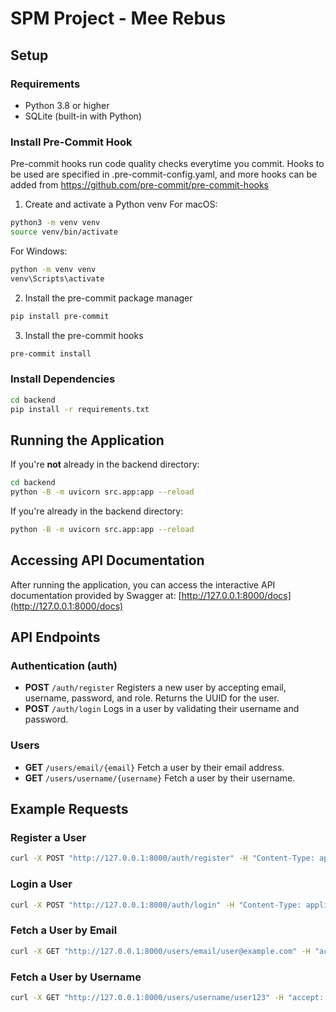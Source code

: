# SPM Project - Mee Rebus

## Setup
### Requirements
* Python 3.8 or higher
* SQLite (built-in with Python)

### Install Pre-Commit Hook
Pre-commit hooks run code quality checks everytime you commit. Hooks to be used are specified in .pre-commit-config.yaml, and more hooks can be added from https://github.com/pre-commit/pre-commit-hooks

1. Create and activate a Python venv
For macOS:
```bash
python3 -m venv venv
source venv/bin/activate
```
For Windows:
```bash
python -m venv venv
venv\Scripts\activate
```

2. Install the pre-commit package manager
```bash
pip install pre-commit
```

3. Install the pre-commit hooks
```bash
pre-commit install
```

### Install Dependencies
```bash
cd backend
pip install -r requirements.txt
```

## Running the Application
If you're **not** already in the backend directory:
```bash
cd backend
python -B -m uvicorn src.app:app --reload
```

If you're already in the backend directory:
```bash
python -B -m uvicorn src.app:app --reload
```

## Accessing API Documentation
After running the application, you can access the interactive API documentation provided by Swagger at: [http://127.0.0.1:8000/docs](http://127.0.0.1:8000/docs)

## API Endpoints
### Authentication (auth)
* **POST** `/auth/register`
  Registers a new user by accepting email, username, password, and role. Returns the UUID for the user.
* **POST** `/auth/login`
    Logs in a user by validating their username and password.

### Users
* **GET** `/users/email/{email}`
Fetch a user by their email address.
* **GET**  `/users/username/{username}`
Fetch a user by their username.

## Example Requests
### Register a User
```bash
curl -X POST "http://127.0.0.1:8000/auth/register" -H "Content-Type: application/x-www-form-urlencoded" -d "email=user@example.com&username=user123&password=pass123&role=user"
```
### Login a User
```bash
curl -X POST "http://127.0.0.1:8000/auth/login" -H "Content-Type: application/x-www-form-urlencoded" -d "username=user123&password=pass123"
```
### Fetch a User by Email
```bash
curl -X GET "http://127.0.0.1:8000/users/email/user@example.com" -H "accept: application/json"
```
### Fetch a User by Username
```bash
curl -X GET "http://127.0.0.1:8000/users/username/user123" -H "accept: application/json"
```
